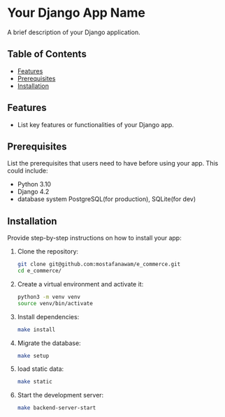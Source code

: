 # Your Django App Name

A brief description of your Django application.

## Table of Contents

- [Features](#features)
- [Prerequisites](#prerequisites)
- [Installation](#installation)


## Features

- List key features or functionalities of your Django app.

## Prerequisites

List the prerequisites that users need to have before using your app. This could include:

- Python 3.10
- Django 4.2
- database system PostgreSQL(for production), SQLite(for dev)

## Installation

Provide step-by-step instructions on how to install your app:

1. Clone the repository:
   ```bash
   git clone git@github.com:mostafanawam/e_commerce.git
   cd e_commerce/

2. Create a virtual environment and activate it:
   ```bash
   python3 -m venv venv
   source venv/bin/activate

3. Install dependencies:
   ```bash
   make install

4. Migrate the database:
    ```bash
    make setup

5. load static data:
    ```bash
    make static  

6. Start the development server:
    ```bash
    make backend-server-start

